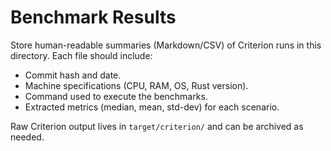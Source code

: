# Benchmark Results

Store human-readable summaries (Markdown/CSV) of Criterion runs in this
directory. Each file should include:

- Commit hash and date.
- Machine specifications (CPU, RAM, OS, Rust version).
- Command used to execute the benchmarks.
- Extracted metrics (median, mean, std-dev) for each scenario.

Raw Criterion output lives in `target/criterion/` and can be archived as needed.
